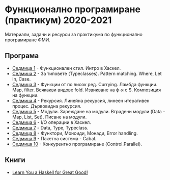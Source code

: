 # Функционално програмиране (практикум) 2020-2021

Материали, задачи и ресурси за практикума по функционално програмиране ФМИ.

## Програма

- [Седмица 1](./week-1) - Функционален стил. Интро в Хаскел.
- [Седмица 2](./week-2) - За типовете (Typeclasses). Pattern matching. Where, Let in, Case.
- [Седмица 3](./week-3) - Функции от по висок ред. Currying. Ламбда функции.
  Map, filter. Всякакви видове fold. Извикване на ф-я с \$. Композиция на функции.
- [Седмица 4](./week-4) - Рекурсия. Линейна рекурсия, линеен итеративен процес. Дървовидна рекурсия.
- [Седмица 5](./week-5) - Модули. Зареждане на модули. Вградени модули (Data - Map, List, Set). Писане на модули.
- [Седмица 6](./week-6) - I/O операции в Хаскел.
- [Седмица 7](./week-7) - Data, Type, Typeclass.
- [Седмица 8](./week-8) - Функтори, Моноиди, Монади, Error handling.
- [Седмица 9](./week-9) - Пакетна система - Cabal.
- [Седмица 10](./week-10) - Конкурентно програмиране (Control.Parallel).

## Книги

- [Learn You a Haskell for Great Good!](http://learnyouahaskell.com/)
